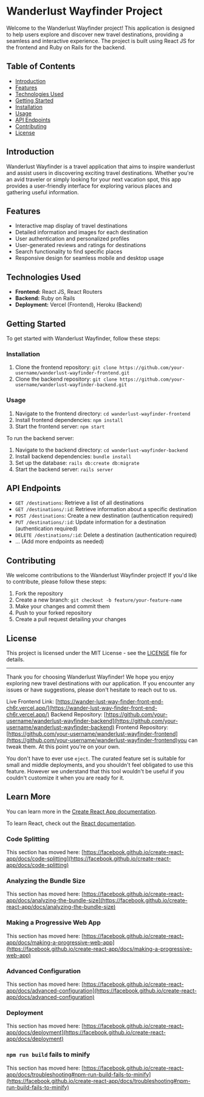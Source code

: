 # Wanderlust Wayfinder Project

Welcome to the Wanderlust Wayfinder project! This application is designed to help users explore and discover new travel destinations, providing a seamless and interactive experience. The project is built using React JS for the frontend and Ruby on Rails for the backend.

## Table of Contents

- [Introduction](#introduction)
- [Features](#features)
- [Technologies Used](#technologies-used)
- [Getting Started](#getting-started)
- [Installation](#installation)
- [Usage](#usage)
- [API Endpoints](#api-endpoints)
- [Contributing](#contributing)
- [License](#license)

## Introduction

Wanderlust Wayfinder is a travel application that aims to inspire wanderlust and assist users in discovering exciting travel destinations. Whether you're an avid traveler or simply looking for your next vacation spot, this app provides a user-friendly interface for exploring various places and gathering useful information.

## Features

- Interactive map display of travel destinations
- Detailed information and images for each destination
- User authentication and personalized profiles
- User-generated reviews and ratings for destinations
- Search functionality to find specific places
- Responsive design for seamless mobile and desktop usage

## Technologies Used

- **Frontend:** React JS, React Routers
- **Backend:** Ruby on Rails
- **Deployment:** Vercel (Frontend), Heroku (Backend)

## Getting Started

To get started with Wanderlust Wayfinder, follow these steps:

### Installation

1. Clone the frontend repository: `git clone https://github.com/your-username/wanderlust-wayfinder-frontend.git`
2. Clone the backend repository: `git clone https://github.com/your-username/wanderlust-wayfinder-backend.git`

### Usage

1. Navigate to the frontend directory: `cd wanderlust-wayfinder-frontend`
2. Install frontend dependencies: `npm install`
3. Start the frontend server: `npm start`

To run the backend server:

1. Navigate to the backend directory: `cd wanderlust-wayfinder-backend`
2. Install backend dependencies: `bundle install`
3. Set up the database: `rails db:create db:migrate`
4. Start the backend server: `rails server`

## API Endpoints

- `GET /destinations`: Retrieve a list of all destinations
- `GET /destinations/:id`: Retrieve information about a specific destination
- `POST /destinations`: Create a new destination (authentication required)
- `PUT /destinations/:id`: Update information for a destination (authentication required)
- `DELETE /destinations/:id`: Delete a destination (authentication required)
- ... (Add more endpoints as needed)

## Contributing

We welcome contributions to the Wanderlust Wayfinder project! If you'd like to contribute, please follow these steps:

1. Fork the repository
2. Create a new branch: `git checkout -b feature/your-feature-name`
3. Make your changes and commit them
4. Push to your forked repository
5. Create a pull request detailing your changes

## License

This project is licensed under the MIT License - see the [LICENSE](LICENSE) file for details.

---

Thank you for choosing Wanderlust Wayfinder! We hope you enjoy exploring new travel destinations with our application. If you encounter any issues or have suggestions, please don't hesitate to reach out to us.

Live Frontend Link: [https://wander-lust-way-finder-front-end-ch6r.vercel.app/](https://wander-lust-way-finder-front-end-ch6r.vercel.app/)
Backend Repository: [https://github.com/your-username/wanderlust-wayfinder-backend](https://github.com/your-username/wanderlust-wayfinder-backend)
Frontend Repository: [https://github.com/your-username/wanderlust-wayfinder-frontend](https://github.com/your-username/wanderlust-wayfinder-frontend)you can tweak them. At this point you're on your own.

You don't have to ever use `eject`. The curated feature set is suitable for small and middle deployments, and you shouldn't feel obligated to use this feature. However we understand that this tool wouldn't be useful if you couldn't customize it when you are ready for it.

## Learn More

You can learn more in the [Create React App documentation](https://facebook.github.io/create-react-app/docs/getting-started).

To learn React, check out the [React documentation](https://reactjs.org/).

### Code Splitting

This section has moved here: [https://facebook.github.io/create-react-app/docs/code-splitting](https://facebook.github.io/create-react-app/docs/code-splitting)

### Analyzing the Bundle Size

This section has moved here: [https://facebook.github.io/create-react-app/docs/analyzing-the-bundle-size](https://facebook.github.io/create-react-app/docs/analyzing-the-bundle-size)

### Making a Progressive Web App

This section has moved here: [https://facebook.github.io/create-react-app/docs/making-a-progressive-web-app](https://facebook.github.io/create-react-app/docs/making-a-progressive-web-app)

### Advanced Configuration

This section has moved here: [https://facebook.github.io/create-react-app/docs/advanced-configuration](https://facebook.github.io/create-react-app/docs/advanced-configuration)

### Deployment

This section has moved here: [https://facebook.github.io/create-react-app/docs/deployment](https://facebook.github.io/create-react-app/docs/deployment)

### `npm run build` fails to minify

This section has moved here: [https://facebook.github.io/create-react-app/docs/troubleshooting#npm-run-build-fails-to-minify](https://facebook.github.io/create-react-app/docs/troubleshooting#npm-run-build-fails-to-minify)

